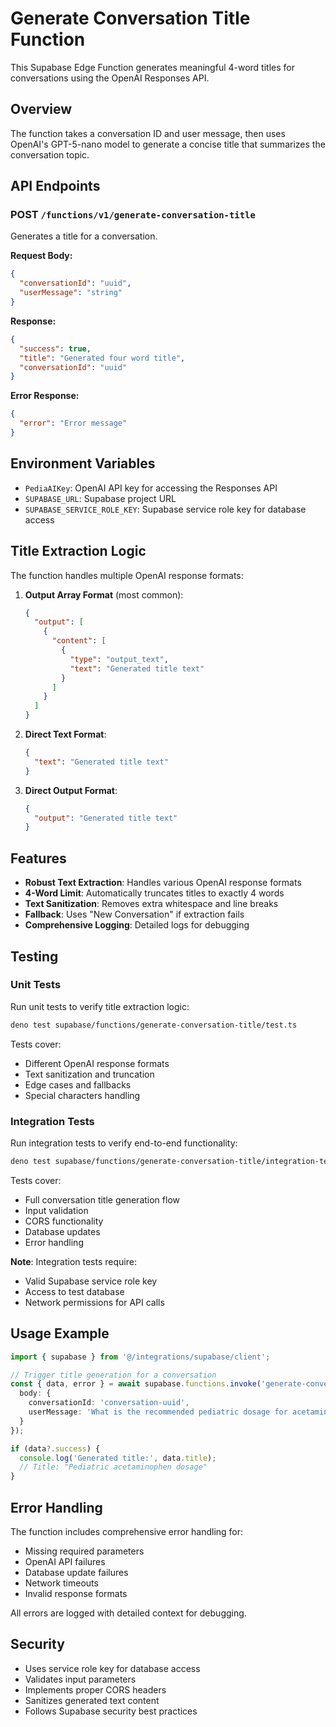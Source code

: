# Generate Conversation Title Function

This Supabase Edge Function generates meaningful 4-word titles for conversations using the OpenAI Responses API.

## Overview

The function takes a conversation ID and user message, then uses OpenAI's GPT-5-nano model to generate a concise title that summarizes the conversation topic.

## API Endpoints

### POST `/functions/v1/generate-conversation-title`

Generates a title for a conversation.

**Request Body:**
```json
{
  "conversationId": "uuid",
  "userMessage": "string"
}
```

**Response:**
```json
{
  "success": true,
  "title": "Generated four word title",
  "conversationId": "uuid"
}
```

**Error Response:**
```json
{
  "error": "Error message"
}
```

## Environment Variables

- `PediaAIKey`: OpenAI API key for accessing the Responses API
- `SUPABASE_URL`: Supabase project URL
- `SUPABASE_SERVICE_ROLE_KEY`: Supabase service role key for database access

## Title Extraction Logic

The function handles multiple OpenAI response formats:

1. **Output Array Format** (most common):
   ```json
   {
     "output": [
       {
         "content": [
           {
             "type": "output_text",
             "text": "Generated title text"
           }
         ]
       }
     ]
   }
   ```

2. **Direct Text Format**:
   ```json
   {
     "text": "Generated title text"
   }
   ```

3. **Direct Output Format**:
   ```json
   {
     "output": "Generated title text"
   }
   ```

## Features

- **Robust Text Extraction**: Handles various OpenAI response formats
- **4-Word Limit**: Automatically truncates titles to exactly 4 words
- **Text Sanitization**: Removes extra whitespace and line breaks
- **Fallback**: Uses "New Conversation" if extraction fails
- **Comprehensive Logging**: Detailed logs for debugging

## Testing

### Unit Tests

Run unit tests to verify title extraction logic:

```bash
deno test supabase/functions/generate-conversation-title/test.ts
```

Tests cover:
- Different OpenAI response formats
- Text sanitization and truncation
- Edge cases and fallbacks
- Special characters handling

### Integration Tests

Run integration tests to verify end-to-end functionality:

```bash
deno test supabase/functions/generate-conversation-title/integration-test.ts --allow-net --allow-env
```

Tests cover:
- Full conversation title generation flow
- Input validation
- CORS functionality
- Database updates
- Error handling

**Note**: Integration tests require:
- Valid Supabase service role key
- Access to test database
- Network permissions for API calls

## Usage Example

```typescript
import { supabase } from '@/integrations/supabase/client';

// Trigger title generation for a conversation
const { data, error } = await supabase.functions.invoke('generate-conversation-title', {
  body: {
    conversationId: 'conversation-uuid',
    userMessage: 'What is the recommended pediatric dosage for acetaminophen?'
  }
});

if (data?.success) {
  console.log('Generated title:', data.title);
  // Title: "Pediatric acetaminophen dosage"
}
```

## Error Handling

The function includes comprehensive error handling for:

- Missing required parameters
- OpenAI API failures
- Database update failures
- Network timeouts
- Invalid response formats

All errors are logged with detailed context for debugging.

## Security

- Uses service role key for database access
- Validates input parameters
- Implements proper CORS headers
- Sanitizes generated text content
- Follows Supabase security best practices